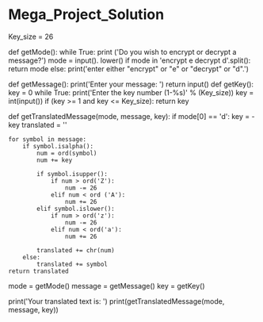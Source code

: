# Mega_Project_Solution
Key_size = 26

def getMode():
    while True:
        print ('Do you wish to encrypt or decrypt a message?')
        mode = input(). lower()
        if mode in 'encrypt e decrypt d'.split():
            return mode
        else:
            print('enter either "encrypt" or "e" or "decrypt" or "d".')

def getMessage():
    print('Enter your message: ')
    return input()
def getKey():
    key = 0
    while True:
        print('Enter the key number (1-%s)' % (Key_size))
        key = int(input())
        if (key >= 1 and key <= Key_size):
            return key

def getTranslatedMessage(mode, message, key):
    if mode[0] == 'd':
        key = -key
    translated = ''

    for symbol in message:
        if symbol.isalpha():
            num = ord(symbol)
            num += key

            if symbol.isupper():
                if num > ord('Z'):
                    num -= 26
                elif num < ord ('A'):
                    num += 26
            elif symbol.islower():
                if num > ord('z'):
                    num -= 26
                elif num < ord('a'):
                    num += 26

            translated += chr(num)
        else:
            translated += symbol
    return translated
mode = getMode()
message = getMessage()
key = getKey()

print('Your translated text is: ')
print(getTranslatedMessage(mode, message, key))

            

